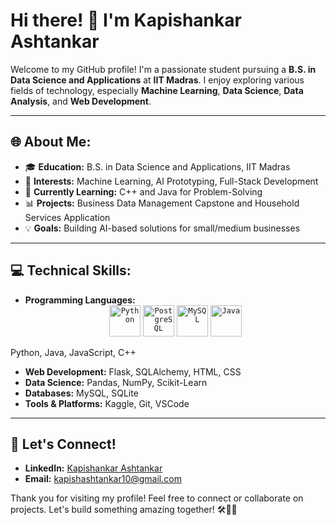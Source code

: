 
# Hi there! 👋 I'm Kapishankar Ashtankar

Welcome to my GitHub profile! I'm a passionate student pursuing a **B.S. in Data Science and Applications** at **IIT Madras**. I enjoy exploring various fields of technology, especially **Machine Learning**, **Data Science**, **Data Analysis**, and **Web Development**.

---

## 🌐 About Me:
- 🎓 **Education:** B.S. in Data Science and Applications, IIT Madras  
- 🤖 **Interests:** Machine Learning, AI Prototyping, Full-Stack Development  
- 🔮 **Currently Learning:** C++ and Java for Problem-Solving  
- 📊 **Projects:** Business Data Management Capstone and Household Services Application  
- 💡 **Goals:** Building AI-based solutions for small/medium businesses  

---

## 💻 Technical Skills:
- **Programming Languages:** <div align="center">
	<code><img width="50" src="https://raw.githubusercontent.com/marwin1991/profile-technology-icons/refs/heads/main/icons/python.png" alt="Python" title="Python"/></code>
	<code><img width="50" src="https://raw.githubusercontent.com/marwin1991/profile-technology-icons/refs/heads/main/icons/postgresql.png" alt="PostgreSQL" title="PostgreSQL"/></code>
	<code><img width="50" src="https://raw.githubusercontent.com/marwin1991/profile-technology-icons/refs/heads/main/icons/mysql.png" alt="MySQL" title="MySQL"/></code>
	<code><img width="50" src="https://raw.githubusercontent.com/marwin1991/profile-technology-icons/refs/heads/main/icons/java.png" alt="Java" title="Java"/></code>
</div>

Python, Java, JavaScript, C++
- **Web Development:** Flask, SQLAlchemy, HTML, CSS
- **Data Science:** Pandas, NumPy, Scikit-Learn
- **Databases:** MySQL, SQLite
- **Tools & Platforms:** Kaggle, Git, VSCode

---
<!--
## 📊 GitHub Stats:
![Kapishankar's GitHub stats](https://github-readme-stats.vercel.app/api?username=KapishankarAshtankar&show_icons=true&theme=radical)

[![Top Langs](https://github-readme-stats.vercel.app/api/top-langs/?username=KapishankarAshtankar&layout=compact)](https://github.com/KapishankarAshtankar)

---
-->

## 💌 Let's Connect!
- **LinkedIn:** [Kapishankar Ashtankar](https://linkedin.com/in/kapish-ash/)  
- **Email:** kapishashtankar10@gmail.com

Thank you for visiting my profile! Feel free to connect or collaborate on projects. Let's build something amazing together! 🛠️👩‍💻



